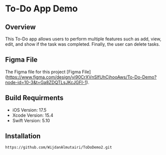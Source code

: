 # To-Do App Demo 

## Overview
This To-Do app allows users to perform multiple features such as add, view, edit, and show if the task was completed. 
Finally, the user can delete tasks.

## Figma File
The Figma file for this project [Figma File] (https://www.figma.com/design/yi90CrXVnSlfUhCjhooAws/To-Do-Demo?node-id=10-3&t=Ga8ZDQTLsJKcJGFI-1).

## Build Requirments
- iOS Version: 17.5
- Xcode Version: 15.4
- Swift Version: 5.10

## Installation
`https://github.com/WijdanAlmutairi/ToDoDemo2.git`


